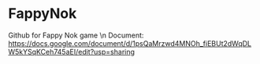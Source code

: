 # FappyNok
Github for Fappy Nok game \n
Document: https://docs.google.com/document/d/1psQaMrzwd4MNOh_fiEBUt2dWqDLW5kYSqKCeh745aEI/edit?usp=sharing
